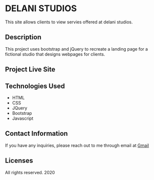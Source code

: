 # DELANI STUDIOS

This site allows clients to view servies offered at delani studios.

## Description

This project uses bootstrap and jQuery to recreate a landing page for a fictional studio that designs webpages for clients.

## Project Live Site

## Technologies Used
- HTML
- CSS
- JQuery
- Bootstrap
- Javascript

## Contact Information

If you have any inquiries, please reach out to me through email at [Gmail](jepkemboikibogy5@gmail.com)

## Licenses

All rights reserved. 2020